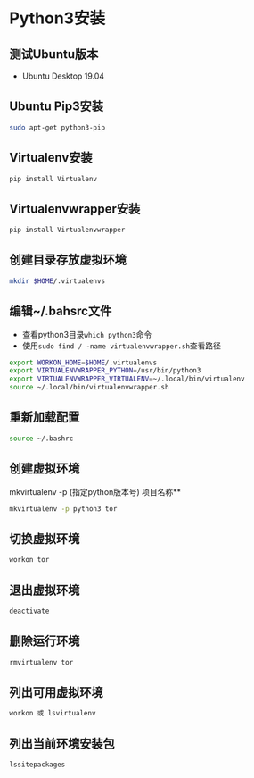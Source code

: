# Python3安装

## 测试Ubuntu版本
 - Ubuntu Desktop 19.04

## Ubuntu Pip3安装
```sh
sudo apt-get python3-pip
```
## Virtualenv安装
```sh
pip install Virtualenv
```
## Virtualenvwrapper安装
```sh
pip install Virtualenvwrapper
```

## 创建目录存放虚拟环境
```sh
mkdir $HOME/.virtualenvs
```

## 编辑~/.bahsrc文件
 - 查看python3目录`which python3`命令
 - 使用`sudo find / -name virtualenvwrapper.sh`查看路径
```sh
export WORKON_HOME=$HOME/.virtualenvs
export VIRTUALENVWRAPPER_PYTHON=/usr/bin/python3
export VIRTUALENVWRAPPER_VIRTUALENV=~/.local/bin/virtualenv
source ~/.local/bin/virtualenvwrapper.sh
```
## 重新加载配置

```sh
source ~/.bashrc
```

## 创建虚拟环境
 mkvirtualenv -p (指定python版本号) 项目名称**
```sh
mkvirtualenv -p python3 tor
```

## 切换虚拟环境
```sh
workon tor
```

## 退出虚拟环境
```sh
deactivate
```

## 删除运行环境
```sh
rmvirtualenv tor
```

## 列出可用虚拟环境
```sh
workon 或 lsvirtualenv
```

## 列出当前环境安装包
```sh
lssitepackages
```